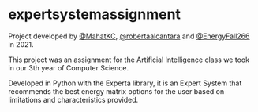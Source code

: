 # expertsystemassignment

Project developed by [@MahatKC](https://www.github.com/MahatKC), [@robertaalcantara](https://github.com/robertaalcantara) and [@EnergyFall266](https://github.com/EnergyFall266) in 2021.

This project was an assignment for the Artificial Intelligence class we took in our 3th year of Computer Science.

Developed in Python with the Experta library, it is an Expert System that recommends the best energy matrix options for the user based on limitations and characteristics provided.

